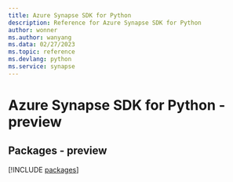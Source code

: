 ```yaml
---
title: Azure Synapse SDK for Python
description: Reference for Azure Synapse SDK for Python
author: wonner
ms.author: wanyang
ms.data: 02/27/2023
ms.topic: reference
ms.devlang: python
ms.service: synapse
---
```

# Azure Synapse SDK for Python - preview
## Packages - preview
[!INCLUDE [packages](synapse-index.md)]
